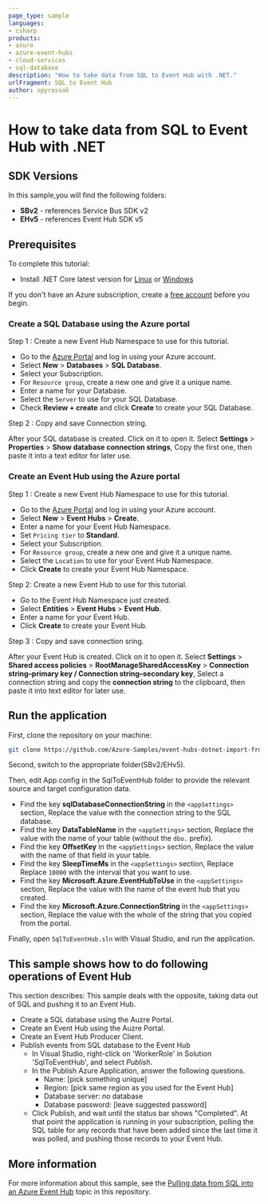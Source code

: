 ```yaml
---
page_type: sample
languages: 
- csharp
products: 
- azure
- azure-event-hubs
- cloud-services
- sql-database
description: "How to take data from SQL to Event Hub with .NET."
urlFragment: SQL to Event Hub
author: spyrossak
---
```


# How to take data from SQL to Event Hub with .NET

## SDK Versions
In this sample,you will find the following folders:
* **SBv2** - references Service Bus SDK v2
* **EHv5** - references Event Hub SDK v5

## Prerequisites

To complete this tutorial:

* Install .NET Core latest version for [Linux] or [Windows]

If you don't have an Azure subscription, create a [free account] before you begin.

### Create a SQL Database using the Azure portal

Step 1 : Create a new Event Hub Namespace to use for this tutorial.

*  Go to the [Azure Portal] and log in using your Azure account.
*  Select **New** > **Databases** > **SQL Database**.
*  Select your Subscription.
*  For `Resource group`, create a new one and give it a unique name.
*  Enter a name for your Database.
*  Select the `Server` to use for your SQL Database.
*  Check **Review + create** and click **Create** to create your SQL Database.

Step 2 : Copy and save Connection string.
 
After your SQL database is created. Click on it to open it. 
Select **Settings** > **Properties** > **Show database connection strings**, Copy the first one, then paste it into a text editor for later use.

### Create an Event Hub using the Azure portal

Step 1 : Create a new Event Hub Namespace to use for this tutorial.

*  Go to the [Azure Portal] and log in using your Azure account.
*  Select **New** > **Event Hubs** > **Create**.
*  Enter a name for your Event Hub Namespace.
*  Set `Pricing tier` to **Standard**.
*  Select your Subscription.
*  For `Resource group`, create a new one and give it a unique name.
*  Select the `Location` to use for your Event Hub Namespace.
* Click **Create** to create your Event Hub Namespace.

Step 2: Create a new Event Hub to use for this tutorial.

*  Go to the Event Hub Namespace just created.
*  Select **Entities** > **Event Hubs** > **Event Hub**.
*  Enter a name for your Event Hub.
*  Click **Create** to create your Event Hub.

Step 3 : Copy and save connection sring.

After your Event Hub is created. Click on it to open it. 
Select **Settings** > **Shared access policies** > **RootManageSharedAccessKey** > **Connection string–primary key / Connection string–secondary key**, Select a connection string and copy the **connection string** to the clipboard, then paste it into text editor for later use.

## Run the application
First, clone the repository on your machine:

```bash
git clone https://github.com/Azure-Samples/event-hubs-dotnet-import-from-sql.git
```

Second, switch to the appropriate folder(SBv2/EHv5).

Then, edit App.config in the SqlToEventHub folder to provide the relevant source and target configuration data.
* Find the key **sqlDatabaseConnectionString** in the ```<appSettings>``` section, Replace the value with the connection string to the SQL database.
* Find the key **DataTableName** in the ```<appSettings>``` section, Replace the value with the name of your table (without the ```dbo.``` prefix).
* Find the key **OffsetKey** in the ```<appSettings>``` section, Replace the value with the name of that field in your table.
* Find the key **SleepTimeMs** in the ```<appSettings>``` section, Replace Replace ```10000``` with the interval that you want to use.
* Find the key **Microsoft.Azure.EventHubToUse** in the ```<appSettings>``` section, Replace the value with the name of the event hub that you created.
* Find the key **Microsoft.Azure.ConnectionString** in the ```<appSettings>``` section, Replace the value with the whole of the string that you copied from the portal.

Finally, open `SqlToEventHub.sln` with Visual Studio, and run the application.

## This sample shows how to do following operations of Event Hub
This section describes: This sample deals with the opposite, taking data out of SQL and pushing it to an Event Hub.
- Create a SQL database using the Auzre Portal.
- Create an Event Hub using the Auzre Portal.
- Create an Event Hub Producer Client.
- Publish events from SQL database to the Event Hub
  - In Visual Studio, right-click on 'WorkerRole' in Solution 'SqlToEventHub', and select *Publish*.
  - In the Publish Azure Application, answer the following questions. 
    - Name: [pick something unique]
    - Region: [pick same region as you used for the Event Hub]
    - Database server: no database
    - Database password: [leave suggested password]
  - Click Publish, and wait until the status bar shows "Completed". At that point the application is running in your subscription, polling the SQL table for any records that have been added since the last time it was polled, and pushing those records to your Event Hub. 

## More information

For more information about this sample, see the [Pulling data from SQL into an Azure Event Hub] topic in this repository.

<!-- LINKS -->
[Linux]: https://dotnet.microsoft.com/download
[Windows]: https://dotnet.microsoft.com/download
[free account]: https://azure.microsoft.com/free/?WT.mc_id=A261C142F
[Azure Portal]: https://portal.azure.com
[Pulling data from SQL into an Azure Event Hub]: (https://github.com/Azure-Samples/event-hubs-dotnet-import-from-sql/blob/master/event-hubs-pulling-sql-data.md)
